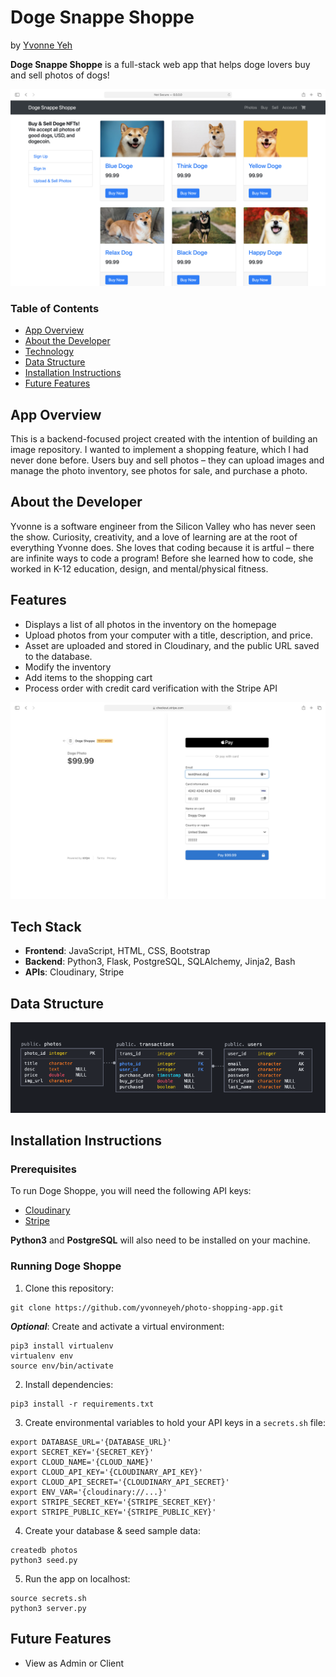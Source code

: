 # Doge Snappe Shoppe

by [Yvonne Yeh](https://yvonneyeh.com)

**Doge Snappe Shoppe** is a full-stack web app that helps doge lovers buy and sell photos of dogs!

![Doge Shoppe](https://raw.githubusercontent.com/yvonneyeh/photo-shopping-app/main/static/img/homepage.png)

### Table of Contents
- [App Overview](#App)
- [About the Developer](#Dev)
- [Technology](#Tech)
- [Data Structure](#Data)
- [Installation Instructions](#Install)
- [Future Features](#Future)

## <a name="App"></a> App Overview
This is a backend-focused project created with the intention of building an image repository. I wanted to implement a shopping feature, which I had never done before. Users buy and sell photos – they can upload images and manage the photo inventory, see photos for sale, and purchase a photo.

## <a name="Dev"></a> About the Developer
Yvonne is a software engineer from the Silicon Valley who has never seen the show. Curiosity, creativity, and a love of learning are at the root of everything Yvonne does. She loves that coding because it is artful – there are infinite ways to code a program! Before she learned how to code, she worked in K-12 education, design, and mental/physical fitness.

## <a name="Features"></a>Features

- Displays a list of all photos in the inventory on the homepage
- Upload photos from your computer with a title, description, and price. 
- Asset are uploaded and stored in Cloudinary, and the public URL saved to the database.
- Modify the inventory
- Add items to the shopping cart
- Process order with credit card verification with the Stripe API

![Checkout with Stripe](https://raw.githubusercontent.com/yvonneyeh/photo-shopping-app/main/static/img/checkout.png)

## <a name="Tech"></a>Tech Stack
- **Frontend**: JavaScript, HTML, CSS, Bootstrap
- **Backend**: Python3, Flask, PostgreSQL, SQLAlchemy, Jinja2, Bash
- **APIs**: Cloudinary, Stripe

## <a name="Data"></a>Data Structure

![Data Model Graphic](https://raw.githubusercontent.com/yvonneyeh/photo-shopping-app/main/static/img/data_model.png)


## <a name="Install"></a>Installation Instructions

### Prerequisites
To run Doge Shoppe, you will need the following API keys: 
- [Cloudinary](https://cloudinary.com/documentation/cloudinary_references)
- [Stripe](https://stripe.com/docs/api)

**Python3** and **PostgreSQL** will also need to be installed on your machine.

### Running Doge Shoppe

1. Clone this repository:
```shell
git clone https://github.com/yvonneyeh/photo-shopping-app.git
```

***Optional***: Create and activate a virtual environment:
```shell
pip3 install virtualenv
virtualenv env
source env/bin/activate
```

2. Install dependencies: 
```shell
pip3 install -r requirements.txt
```

3. Create environmental variables to hold your API keys in a `secrets.sh` file:
```
export DATABASE_URL='{DATABASE_URL}'
export SECRET_KEY='{SECRET_KEY}'
export CLOUD_NAME='{CLOUD_NAME}'
export CLOUD_API_KEY='{CLOUDINARY_API_KEY}'
export CLOUD_API_SECRET='{CLOUDINARY_API_SECRET}'
export ENV_VAR='{cloudinary://...}'
export STRIPE_SECRET_KEY='{STRIPE_SECRET_KEY}'
export STRIPE_PUBLIC_KEY='{STRIPE_PUBLIC_KEY}'
```

4. Create your database & seed sample data:
```shell
createdb photos
python3 seed.py
```

5. Run the app on localhost:
```shell
source secrets.sh
python3 server.py
```

## <a name="Future"></a>Future Features
- View as Admin or Client
